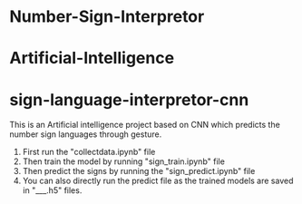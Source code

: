 # Number-Sign-Interpretor
# Artificial-Intelligence
# sign-language-interpretor-cnn

This is an Artificial intelligence project based on CNN which predicts the number sign languages through gesture.


1. First run the "collectdata.ipynb" file
2. Then train the model by running "sign_train.ipynb" file
3. Then predict the signs by running the "sign_predict.ipynb" file 
4. You can also directly run the predict file as the trained models are saved in "___.h5" files.
